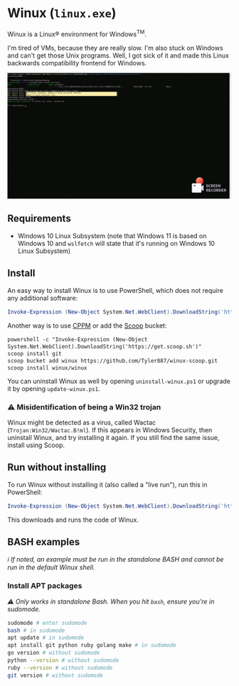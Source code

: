 # Winux (`linux.exe`)

Winux is a Linux® environment for Windows<sup>TM</sup>.

I'm tired of VMs, because they are really slow. I'm also stuck on Windows and can't get those Unix
programs. Well, I got sick of it and made this Linux backwards compatibility frontend for Windows.

[![Demo (click for a more clear view)](18-27-41.gif)](https://raw.githubusercontent.com/Tyler887/winux/main/18-27-41.gif)

## Requirements

* Windows 10 Linux Subsystem (note that Windows 11 is based on Windows 10 and `wslfetch` will state that it's running on Windows 10 Linux Subsystem) 

## Install

An easy way to install Winux is to use PowerShell, which does not require any additional software:

```powershell
Invoke-Expression (New-Object System.Net.WebClient).DownloadString('https://github.com/Tyler887/winux/raw/main/install.ps1')
```

Another way is to use [CPPM](https://github.com/Tyler887/CPPM) or add the [Scoop](https://scoop.sh) bucket:

```batch
powershell -c "Invoke-Expression (New-Object System.Net.WebClient).DownloadString('https://get.scoop.sh')"
scoop install git
scoop bucket add winux https://github.com/Tyler887/winux-scoop.git
scoop install winux/winux
```

You can uninstall Winux as well by opening `uninstall-winux.ps1` or upgrade it by opening `update-winux.ps1`.

### :warning: Misidentification of being a Win32 trojan

Winux might be detected as a virus, called Wactac (`Trojan:Win32/Wactac.B!ml`). If this appears in Windows Security, then uninstall Winux,
and try installing it again. If you still find the same issue, install using Scoop.

## Run without installing

To run Winux without installing it (also called a "live run"), run this in PowerShell:

```powershell
Invoke-Expression (New-Object System.Net.WebClient).DownloadString('https://github.com/Tyler887/winux/raw/main/live.ps1')
```

This downloads and runs the code of Winux.

## BASH examples

*:information_source: If noted, an example must be run in the standalone BASH and cannot be run in the default Winux shell.*

### Install APT packages

*:warning: Only works in standalone Bash. When you hit `bash`, ensure you're in sudomode.*

```bash
sudomode # enter sudomode
bash # in sudomode
apt update # in sudomode
apt install git python ruby golang make # in sudomode
go version # without sudomode
python --version # without sudomode
ruby --version # without sudomode
git version # without sudomode
```
